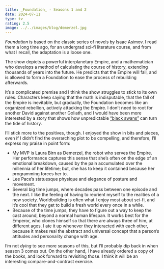 ```yaml
---
title: _Foundation_ - Seasons 1 and 2
date: 2024-07-11
type: tv
rating: 2.5
image: ../../images/blog/demerzel.jpg
---
```


_Foundation_ is based on the classic series of novels by Isaac Asimov. I read them a long time ago, for an undergrad sci-fi literature course, and from what I recall, the adaptation is a loose one.

The show depicts a powerful interplanetary Empire, and a mathematician who develops a method of calculating the course of history, extending thousands of years into the future. He predicts that the Empire will fall, and is allowed to form a Foundation to ease the process of rebuilding afterwards.

It’s a complicated premise and I think the show struggles to stick to its own rules. Characters keep saying that the math is indisputable, that the fall of the Empire is inevitable, but gradually, the Foundation becomes like an organized rebellion, actively attacking the Empire. I don’t need to root for another David against another Goliath, and I would have been more interested by a story that shows how unpredictable [“black swans”](https://en.wikipedia.org/wiki/Black_swan_theory) can turn the tide of history.

I’ll stick more to the positives, though. I enjoyed the show in bits and pieces, even if I didn’t find the overarching plot to be compelling, and therefore, I’ll express my praise in point form:

- My MVP is Laura Birn as Demerzel, the robot who serves the Empire. Her performance captures this sense that she’s often on the edge of an emotional breakdown, caused by the pain accumulated over the millennia of her lifetime; but, she has to keep it contained because her programming forces her to.
- Lee Pace’s statuesque physique and elegance of posture and movement.
- Several big time jumps, where decades pass between one episode and the next. I like the feeling of having to reorient myself to the realities of a new society. Worldbuilding is often what I enjoy most about sci-fi, and it’s cool that they get to build a fresh world every once in a while.
- Because of the time jumps, they have to figure out a way to keep the cast around, beyond a normal human lifespan. It works best for the Emperor, who clones himself so that there are always three of him, at different ages. I ate it up whenever they interacted with each other, because it makes real the abstract and universal concept that a person’s attitudes and personality change with age.

I’m not _dying_ to see more seasons of this, but I’ll probably dip back in when season 3 comes out. On the other hand, I have already ordered a copy of the books, and look forward to revisiting those. I think it will be an interesting compare-and-contrast exercise.
